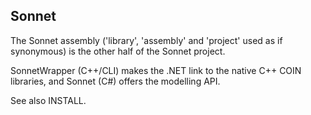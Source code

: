 Sonnet
------

The Sonnet assembly ('library', 'assembly' and 'project' used as if synonymous) 
is the other half of the Sonnet project. 

SonnetWrapper (C++/CLI) makes the .NET link to the native C++ COIN libraries, 
and Sonnet (C#) offers the modelling API.

See also INSTALL.